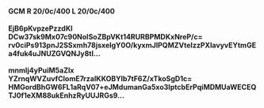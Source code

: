 #### GCM R 20/0c/400 L 20/0c/400
**EjB6pKvpzePzzdKl**<br/>**DCw37sk9Mx07c90NolSoZBpVKt14RURBPMDKxNreP/c=**<br/>**rv0ciPs913pnJ2SSxmh78jsxelgY0O/kyxmJlPQMZVteIzzPXIavyvEYtmGEa4fuk4uJNUZGVQNJy8tl...**<br/><br/>
**mnmIj4yPuiM5aZIx**<br/>**YZrnqWVZuvfClomE7rzaIKKOBYlb7tF6Z/xTkoSgD1c=**<br/>**HMGordBhGW6FL1aRqV07+eJMdumanGa5xo3IptcbErPqiMDMUaWECEQTJ0f1eXM88ukEnhzRyUUJRGs9...**